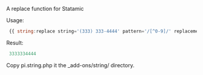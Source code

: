 A replace function for Statamic

Usage: 
 ```javascript
  {{ string:replace string='(333) 333-4444' pattern='/[^0-9]/' replacement='' }}
 ```
Result: 
 ```javascript
  3333334444
 ```
 
 Copy pi.string.php it the _add-ons/string/ directory.
